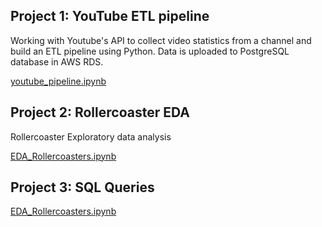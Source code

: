 ## Project 1: YouTube ETL pipeline
Working with Youtube's API to collect video statistics from a channel and build an ETL pipeline using Python.
Data is uploaded to PostgreSQL database in AWS RDS.

[youtube_pipeline.ipynb](https://github.com/RadoslawJDA/Portfolio/blob/main/YouTube-pipeline/youtube_pipeline.ipynb)



## Project 2: Rollercoaster EDA
Rollercoaster Exploratory data analysis

[EDA_Rollercoasters.ipynb](https://github.com/RadoslawJDA/Portfolio/blob/main/Rollercoaster-EDA/EDA_Rollercoasters.ipynb)

## Project 3: SQL Queries
[EDA_Rollercoasters.ipynb](https://github.com/RadoslawJDA/Portfolio/blob/main/Rollercoaster-EDA/EDA_Rollercoasters.ipynb)
